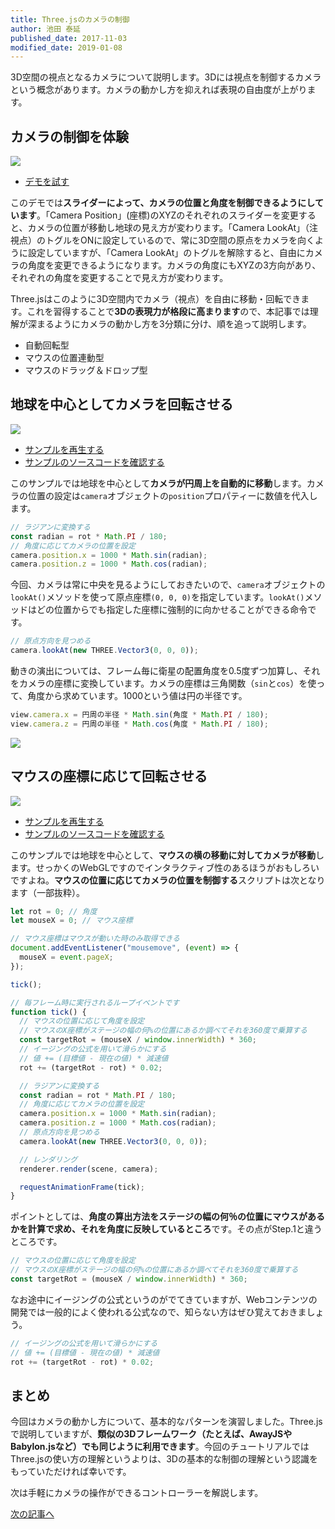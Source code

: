 ```yaml
---
title: Three.jsのカメラの制御
author: 池田 泰延
published_date: 2017-11-03
modified_date: 2019-01-08
---
```


3D空間の視点となるカメラについて説明します。3Dには視点を制御するカメラという概念があります。カメラの動かし方を抑えれば表現の自由度が上がります。

## カメラの制御を体験

![](https://ics.media/wp-content/uploads/2014/10/141001_away3d_1.jpg)

- [デモを試す](https://ics.media/wp-content/data-demos/140930_angularjs_away3d/src/index.html)

このデモでは**スライダーによって、カメラの位置と角度を制御できるようにしています**。「Camera Position」(座標)のXYZのそれぞれのスライダーを変更すると、カメラの位置が移動し地球の見え方が変わります。「Camera LookAt」（注視点）のトグルをONに設定しているので、常に3D空間の原点をカメラを向くように設定していますが、「Camera LookAt」のトグルを解除すると、自由にカメラの角度を変更できるようになります。カメラの角度にもXYZの3方向があり、それぞれの角度を変更することで見え方が変わります。



Three.jsはこのように3D空間内でカメラ（視点）を自由に移動・回転できます。これを習得することで**3Dの表現力が格段に高まります**ので、本記事では理解が深まるようにカメラの動かし方を3分類に分け、順を追って説明します。

* 自動回転型
* マウスの位置連動型
* マウスのドラッグ＆ドロップ型

## 地球を中心としてカメラを回転させる

![](../imgs/camera_basic_earth.png)

- [サンプルを再生する](https://ics-creative.github.io/tutorial-three/samples/camera_basic_earth.html)
- [サンプルのソースコードを確認する](../samples/camera_basic_earth.html)


このサンプルでは地球を中心として**カメラが円周上を自動的に移動**します。カメラの位置の設定は`camera`オブジェクトの`position`プロパティーに数値を代入します。


```js
// ラジアンに変換する
const radian = rot * Math.PI / 180;
// 角度に応じてカメラの位置を設定
camera.position.x = 1000 * Math.sin(radian);
camera.position.z = 1000 * Math.cos(radian);
```

今回、カメラは常に中央を見るようにしておきたいので、`camera`オブジェクトの`lookAt()`メソッドを使って原点座標`(0, 0, 0)`を指定しています。`lookAt()`メソッドはどの位置からでも指定した座標に強制的に向かせることができる命令です。

```js
// 原点方向を見つめる
camera.lookAt(new THREE.Vector3(0, 0, 0));
```


動きの演出については、フレーム毎に衛星の配置角度を0.5度ずつ加算し、それをカメラの座標に変換しています。カメラの座標は三角関数（`sin`と`cos`）を使って、角度から求めています。1000という値は円の半径です。

```js
view.camera.x = 円周の半径 * Math.sin(角度 * Math.PI / 180);
view.camera.z = 円周の半径 * Math.cos(角度 * Math.PI / 180);
```

![](https://ics.media/wp-content/uploads/2014/10/141001_circle.png)

## マウスの座標に応じて回転させる


![](../imgs/camera_mouse_x.png)

- [サンプルを再生する](https://ics-creative.github.io/tutorial-three/samples/camera_mouse_x.html)
- [サンプルのソースコードを確認する](../samples/camera_mouse_x.html)


このサンプルでは地球を中心として、**マウスの横の移動に対してカメラが移動**します。せっかくのWebGLですのでインタラクティブ性のあるほうがおもしろいですよね。**マウスの位置に応じてカメラの位置を制御する**スクリプトは次となります（一部抜粋）。

```js
let rot = 0; // 角度
let mouseX = 0; // マウス座標

// マウス座標はマウスが動いた時のみ取得できる
document.addEventListener("mousemove", (event) => {
  mouseX = event.pageX;
});

tick();

// 毎フレーム時に実行されるループイベントです
function tick() {
  // マウスの位置に応じて角度を設定
  // マウスのX座標がステージの幅の何%の位置にあるか調べてそれを360度で乗算する
  const targetRot = (mouseX / window.innerWidth) * 360;
  // イージングの公式を用いて滑らかにする
  // 値 += (目標値 - 現在の値) * 減速値
  rot += (targetRot - rot) * 0.02;

  // ラジアンに変換する
  const radian = rot * Math.PI / 180;
  // 角度に応じてカメラの位置を設定
  camera.position.x = 1000 * Math.sin(radian);
  camera.position.z = 1000 * Math.cos(radian);
  // 原点方向を見つめる
  camera.lookAt(new THREE.Vector3(0, 0, 0));

  // レンダリング
  renderer.render(scene, camera);

  requestAnimationFrame(tick);
}
```

ポイントとしては、**角度の算出方法をステージの幅の何％の位置にマウスがあるかを計算で求め、それを角度に反映しているところ**です。その点がStep.1と違うところです。

```js
// マウスの位置に応じて角度を設定
// マウスのX座標がステージの幅の何%の位置にあるか調べてそれを360度で乗算する
const targetRot = (mouseX / window.innerWidth) * 360;
```


なお途中にイージングの公式というのがでてきていますが、Webコンテンツの開発では一般的によく使われる公式なので、知らない方はぜひ覚えておきましょう。

```js
// イージングの公式を用いて滑らかにする
// 値 += (目標値 - 現在の値) * 減速値
rot += (targetRot - rot) * 0.02;
```


## まとめ
今回はカメラの動かし方について、基本的なパターンを演習しました。Three.jsで説明していますが、**類似の3Dフレームワーク（たとえば、AwayJSやBabylon.jsなど）でも同じように利用できます**。今回のチュートリアルではThree.jsの使い方の理解というよりは、3Dの基本的な制御の理解という認識をもっていただければ幸いです。

次は手軽にカメラの操作ができるコントローラーを解説します。

[次の記事へ](camera_orbitcontrols.md)
